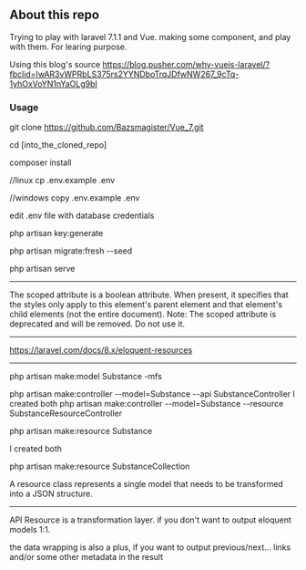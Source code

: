 ## About this repo

Trying to play with laravel 7.1.1 and Vue.
making some component, and play with them.
For learing purpose.

Using this blog's source
https://blog.pusher.com/why-vuejs-laravel/?fbclid=IwAR3vWPRbLS375rs2YYNDboTrqJDfwNW267_9cTq-1yhOxVoYN1nYaOLg9bI

### Usage

git clone https://github.com/Bazsmagister/Vue_7.git

cd [into_the_cloned_repo]

composer install

//linux
cp .env.example .env

//windows
copy .env.example .env

edit .env file with database credentials

php artisan key:generate

php artisan migrate:fresh --seed

php artisan serve

---

The scoped attribute is a boolean attribute.
When present, it specifies that the styles only apply to this element's parent element and that element's child elements (not the entire document).
Note: The scoped attribute is deprecated and will be removed. Do not use it.

---

https://laravel.com/docs/8.x/eloquent-resources

---

php artisan make:model Substance -mfs

php artisan make:controller --model=Substance --api SubstanceController
I created both
php artisan make:controller --model=Substance --resource SubstanceResourceController

php artisan make:resource Substance

I created both

php artisan make:resource SubstanceCollection

A resource class represents a single model that needs to be transformed into a JSON structure.

---

API Resource is a transformation layer. if you don't want to output eloquent models 1:1.

the data wrapping is also a plus, if you want to output previous/next... links and/or some other metadata in the result
